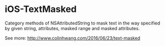 # iOS-TextMasked
Category methods of NSAttributedString to mask text in the way specified by given string, attributes, masked range and masked attributes.

See more: http://www.colinhwang.com/2016/06/23/text-masked

